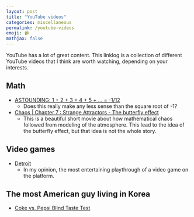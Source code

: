 ```yaml
---
layout: post
title: "YouTube videos"
categories: miscellaneous
permalink: /youtube-videos
emoji: 📹
mathjax: false
---
```


YouTube has a lot of great content. This linklog is a collection of different YouTube videos that I think are worth watching, depending on your interests.

## Math

- [ASTOUNDING: 1 + 2 + 3 + 4 + 5 + ... = -1/12](https://www.youtube.com/watch?v=w-I6XTVZXww)
  - Does this really make any less sense than the square root of -1?
- [Chaos \| Chapter 7 : Strange Attractors - The butterfly effect](https://www.youtube.com/watch?v=aAJkLh76QnM)
  - This is a beautiful short movie about how mathematical chaos followed from modeling of the atmosphere. This lead to the idea of the butterfly effect, but that idea is not the whole story.

## Video games

- [Detroit](https://www.youtube.com/watch?v=ww_A0Mzw1EE)
  - In my opinion, the most entertaining playthrough of a video game on the platform.

## The most American guy living in Korea

- [Coke vs. Pepsi Blind Taste Test](https://www.youtube.com/watch?v=o_-LTS2Iobg)

